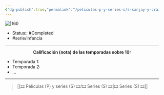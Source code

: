 ```yaml
---
{"dg-publish":true,"permalink":"/peliculas-p-y-series-s/s-sanjay-y-craig/"}
---
```



![|160](https://m.media-amazon.com/images/M/MV5BYjk0NDhiNDgtMjg3MC00YWRiLTk2OTAtMzY5ZDg4YzcwOTVjXkEyXkFqcGdeQXVyMTM0NTUzNDIy._V1_SX300.jpg)

- Status:: #Completed 
- #serie/infancia 

---

**<center>Calificación (nota) de las temporadas sobre 10:</center>**

- Temporada 1: 
- Temporada 2: 
- ...

---

> [[🎞️ Películas (P) y series (S) 🎞️/🎞️ Series (S) 🎞️\|🎞️ Series (S) 🎞️]]
